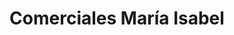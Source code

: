 ---
title: "Comerciales María Isabel"
url: /san-jose/comerciales-maria-isabel/
shop: Einkaufszentrum
---